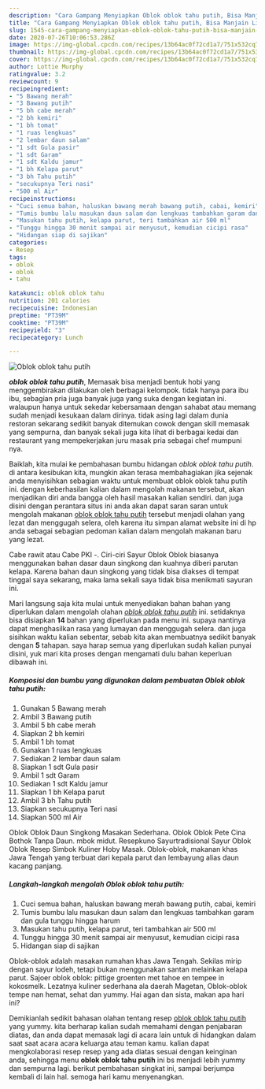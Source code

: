 ```yaml
---
description: "Cara Gampang Menyiapkan Oblok oblok tahu putih, Bisa Manjain Lidah"
title: "Cara Gampang Menyiapkan Oblok oblok tahu putih, Bisa Manjain Lidah"
slug: 1545-cara-gampang-menyiapkan-oblok-oblok-tahu-putih-bisa-manjain-lidah
date: 2020-07-26T10:06:53.286Z
image: https://img-global.cpcdn.com/recipes/13b64ac0f72cd1a7/751x532cq70/oblok-oblok-tahu-putih-foto-resep-utama.jpg
thumbnail: https://img-global.cpcdn.com/recipes/13b64ac0f72cd1a7/751x532cq70/oblok-oblok-tahu-putih-foto-resep-utama.jpg
cover: https://img-global.cpcdn.com/recipes/13b64ac0f72cd1a7/751x532cq70/oblok-oblok-tahu-putih-foto-resep-utama.jpg
author: Lottie Murphy
ratingvalue: 3.2
reviewcount: 9
recipeingredient:
- "5 Bawang merah"
- "3 Bawang putih"
- "5 bh cabe merah"
- "2 bh kemiri"
- "1 bh tomat"
- "1 ruas lengkuas"
- "2 lembar daun salam"
- "1 sdt Gula pasir"
- "1 sdt Garam"
- "1 sdt Kaldu jamur"
- "1 bh Kelapa parut"
- "3 bh Tahu putih"
- "secukupnya Teri nasi"
- "500 ml Air"
recipeinstructions:
- "Cuci semua bahan, haluskan bawang merah bawang putih, cabai, kemiri"
- "Tumis bumbu lalu masukan daun salam dan lengkuas tambahkan garam dan gula tunggu hingga harum"
- "Masukan tahu putih, kelapa parut, teri tambahkan air 500 ml"
- "Tunggu hingga 30 menit sampai air menyusut, kemudian cicipi rasa"
- "Hidangan siap di sajikan"
categories:
- Resep
tags:
- oblok
- oblok
- tahu

katakunci: oblok oblok tahu 
nutrition: 201 calories
recipecuisine: Indonesian
preptime: "PT39M"
cooktime: "PT39M"
recipeyield: "3"
recipecategory: Lunch

---
```



![Oblok oblok tahu putih](https://img-global.cpcdn.com/recipes/13b64ac0f72cd1a7/751x532cq70/oblok-oblok-tahu-putih-foto-resep-utama.jpg)

<b><i>oblok oblok tahu putih</i></b>, Memasak bisa menjadi bentuk hobi yang menggembirakan dilakukan oleh berbagai kelompok. tidak hanya para ibu ibu, sebagian pria juga banyak juga yang suka dengan kegiatan ini. walaupun hanya untuk sekedar kebersamaan dengan sahabat atau memang sudah menjadi kesukaan dalam dirinya. tidak asing lagi dalam dunia restoran sekarang sedikit banyak ditemukan cowok dengan skill memasak yang sempurna, dan banyak sekali juga kita lihat di berbagai kedai dan restaurant yang mempekerjakan juru masak pria sebagai chef mumpuni nya.

Baiklah, kita mulai ke pembahasan bumbu hidangan <i>oblok oblok tahu putih</i>. di antara kesibukan kita, mungkin akan terasa membahagiakan jika sejenak anda menyisihkan sebagian waktu untuk membuat oblok oblok tahu putih ini. dengan keberhasilan kalian dalam mengolah makanan tersebut, akan menjadikan diri anda bangga oleh hasil masakan kalian sendiri. dan juga disini dengan perantara situs ini anda akan dapat saran saran untuk mengolah makanan <u>oblok oblok tahu putih</u> tersebut menjadi olahan yang lezat dan menggugah selera, oleh karena itu simpan alamat website ini di hp anda sebagai sebagian pedoman kalian dalam mengolah makanan baru yang lezat.

Cabe rawit atau Cabe PKI -. Ciri-ciri Sayur Oblok Oblok biasanya menggunakan bahan dasar daun singkong dan kuahnya diberi parutan kelapa. Karena bahan daun singkong yang tidak bisa diakses di tempat tinggal saya sekarang, maka lama sekali saya tidak bisa menikmati sayuran ini.


Mari langsung saja kita mulai untuk menyediakan bahan bahan yang diperlukan dalam mengolah olahan <u><i>oblok oblok tahu putih</i></u> ini. setidaknya bisa disiapkan <b>14</b> bahan yang diperlukan pada menu ini. supaya nantinya dapat menghasilkan rasa yang lumayan dan menggugah selera. dan juga sisihkan waktu kalian sebentar, sebab kita akan membuatnya sedikit banyak dengan <b>5</b> tahapan. saya harap semua yang diperlukan sudah kalian punyai disini, yuk mari kita proses dengan mengamati dulu bahan keperluan dibawah ini.

<!--inarticleads1-->

##### Komposisi dan bumbu yang digunakan dalam pembuatan Oblok oblok tahu putih:

1. Gunakan 5 Bawang merah
1. Ambil 3 Bawang putih
1. Ambil 5 bh cabe merah
1. Siapkan 2 bh kemiri
1. Ambil 1 bh tomat
1. Gunakan 1 ruas lengkuas
1. Sediakan 2 lembar daun salam
1. Siapkan 1 sdt Gula pasir
1. Ambil 1 sdt Garam
1. Sediakan 1 sdt Kaldu jamur
1. Siapkan 1 bh Kelapa parut
1. Ambil 3 bh Tahu putih
1. Siapkan secukupnya Teri nasi
1. Siapkan 500 ml Air


Oblok Oblok Daun Singkong Masakan Sederhana. Oblok Oblok Pete Cina Bothok Tanpa Daun. mbok midut. Resepkuno Sayurtradisional Sayur Oblok Oblok Resep Simbok Kuliner Hoby Masak. Oblok-oblok, makanan khas Jawa Tengah yang terbuat dari kepala parut dan lembayung alias daun kacang panjang. 

<!--inarticleads2-->

##### Langkah-langkah mengolah Oblok oblok tahu putih:

1. Cuci semua bahan, haluskan bawang merah bawang putih, cabai, kemiri
1. Tumis bumbu lalu masukan daun salam dan lengkuas tambahkan garam dan gula tunggu hingga harum
1. Masukan tahu putih, kelapa parut, teri tambahkan air 500 ml
1. Tunggu hingga 30 menit sampai air menyusut, kemudian cicipi rasa
1. Hidangan siap di sajikan


Oblok-oblok adalah masakan rumahan khas Jawa Tengah. Sekilas mirip dengan sayur lodeh, tetapi bukan menggunakan santan melainkan kelapa parut. Sajoer oblok oblok: pittige groenten met tahoe en tempee in kokosmelk. Lezatnya kuliner sederhana ala daerah Magetan, Oblok-oblok tempe nan hemat, sehat dan yummy. Hai agan dan sista, makan apa hari ini? 

Demikianlah sedikit bahasan olahan tentang resep <u>oblok oblok tahu putih</u> yang yummy. kita berharap kalian sudah memahami dengan penjabaran diatas, dan anda dapat memasak lagi di acara lain untuk di hidangkan dalam saat saat acara acara keluarga atau teman kamu. kalian dapat mengkolaborasi resep resep yang ada diatas sesuai dengan keinginan anda, sehingga menu <b>oblok oblok tahu putih</b> ini bs menjadi lebih yummy dan sempurna lagi. berikut pembahasan singkat ini, sampai berjumpa kembali di lain hal. semoga hari kamu menyenangkan.
